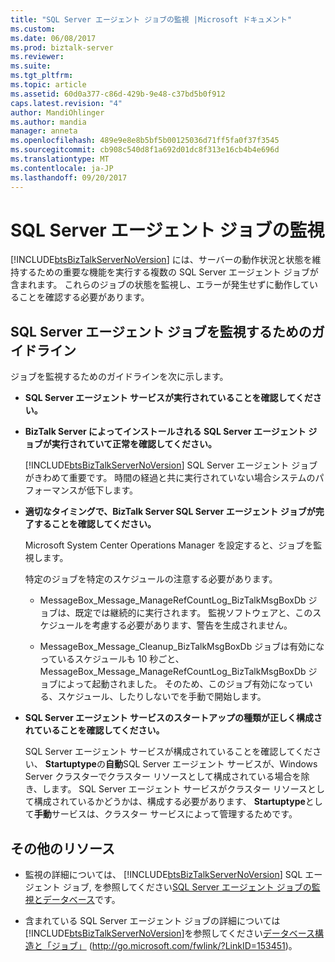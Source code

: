 ```yaml
---
title: "SQL Server エージェント ジョブの監視 |Microsoft ドキュメント"
ms.custom: 
ms.date: 06/08/2017
ms.prod: biztalk-server
ms.reviewer: 
ms.suite: 
ms.tgt_pltfrm: 
ms.topic: article
ms.assetid: 60d0a377-c86d-429b-9e48-c37bd5b0f912
caps.latest.revision: "4"
author: MandiOhlinger
ms.author: mandia
manager: anneta
ms.openlocfilehash: 489e9e8e8b5bf5b00125036d71ff5fa0f37f3545
ms.sourcegitcommit: cb908c540d8f1a692d01dc8f313e16cb4b4e696d
ms.translationtype: MT
ms.contentlocale: ja-JP
ms.lasthandoff: 09/20/2017
---
```

# <a name="monitoring-sql-server-agent-jobs"></a>SQL Server エージェント ジョブの監視
[!INCLUDE[btsBizTalkServerNoVersion](../includes/btsbiztalkservernoversion-md.md)] には、サーバーの動作状況と状態を維持するための重要な機能を実行する複数の SQL Server エージェント ジョブが含まれます。 これらのジョブの状態を監視し、エラーが発生せずに動作していることを確認する必要があります。  
  
## <a name="guidelines-for-monitoring-the-sql-server-agent-jobs"></a>SQL Server エージェント ジョブを監視するためのガイドライン  
 ジョブを監視するためのガイドラインを次に示します。  
  
-   **SQL Server エージェント サービスが実行されていることを確認してください。**  
  
-   **BizTalk Server によってインストールされる SQL Server エージェント ジョブが実行されていて正常を確認してください。**  
  
     [!INCLUDE[btsBizTalkServerNoVersion](../includes/btsbiztalkservernoversion-md.md)] SQL Server エージェント ジョブがきわめて重要です。 時間の経過と共に実行されていない場合システムのパフォーマンスが低下します。  
  
-   **適切なタイミングで、BizTalk Server SQL Server エージェント ジョブが完了することを確認してください。**  
  
     Microsoft System Center Operations Manager を設定すると、ジョブを監視します。  
  
     特定のジョブを特定のスケジュールの注意する必要があります。  
  
    -   MessageBox_Message_ManageRefCountLog_BizTalkMsgBoxDb ジョブは、既定では継続的に実行されます。 監視ソフトウェアと、このスケジュールを考慮する必要があります、警告を生成されません。  
  
    -   MessageBox_Message_Cleanup_BizTalkMsgBoxDb ジョブは有効になっているスケジュールも 10 秒ごと、MessageBox_Message_ManageRefCountLog_BizTalkMsgBoxDb ジョブによって起動されました。 そのため、このジョブ有効になっている、スケジュール、したりしないでを手動で開始します。  
  
-   **SQL Server エージェント サービスのスタートアップの種類が正しく構成されていることを確認してください。**  
  
     SQL Server エージェント サービスが構成されていることを確認してください、 **Startuptype**の**自動**SQL Server エージェント サービスが、Windows Server クラスターでクラスター リソースとして構成されている場合を除き、します。 SQL Server エージェント サービスがクラスター リソースとして構成されているかどうかは、構成する必要があります、 **Startuptype**として**手動**サービスは、クラスター サービスによって管理するためです。  
  
## <a name="additional-resources"></a>その他のリソース  
  
-   監視の詳細については、 [!INCLUDE[btsBizTalkServerNoVersion](../includes/btsbiztalkservernoversion-md.md)] SQL エージェント ジョブ, を参照してください[SQL Server エージェント ジョブの監視とデータベース](../technical-guides/monitoring-sql-server-agent-jobs-and-databases.md)です。  
  
-   含まれている SQL Server エージェント ジョブの詳細については[!INCLUDE[btsBizTalkServerNoVersion](../includes/btsbiztalkservernoversion-md.md)]を参照してください[データベース構造と「ジョブ」](http://go.microsoft.com/fwlink/?LinkID=153451) (http://go.microsoft.com/fwlink/?LinkID=153451)。
